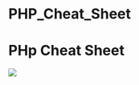 # PHP_Cheat_Sheet
<!DOCTYPE html>
<html>
<head>
<title></title>
</head>
<body>
<h1>PHp Cheat Sheet</h1>
<img src="PHP.png">
</body>
</html>
